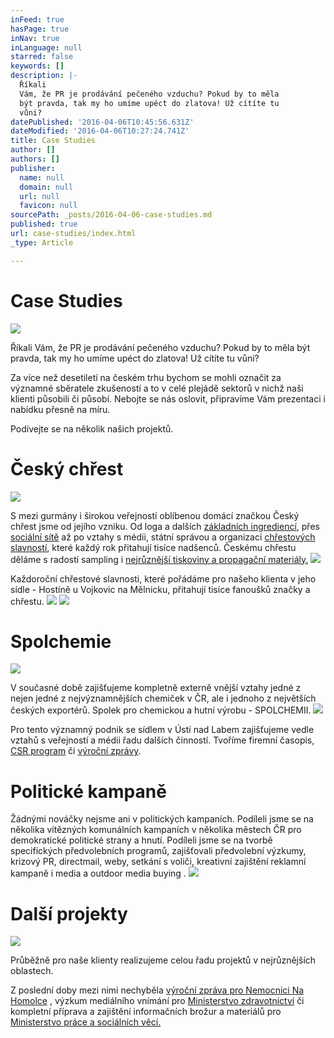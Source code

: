 ```yaml
---
inFeed: true
hasPage: true
inNav: true
inLanguage: null
starred: false
keywords: []
description: |-
  Říkali
  Vám, že PR je prodávání pečeného vzduchu? Pokud by to měla
  být pravda, tak my ho umíme upéct do zlatova! Už cítíte tu
  vůni?
datePublished: '2016-04-06T10:45:56.631Z'
dateModified: '2016-04-06T10:27:24.741Z'
title: Case Studies
author: []
authors: []
publisher:
  name: null
  domain: null
  url: null
  favicon: null
sourcePath: _posts/2016-04-06-case-studies.md
published: true
url: case-studies/index.html
_type: Article

---
```

# Case Studies
![](https://the-grid-user-content.s3-us-west-2.amazonaws.com/d26ea0d9-5c2d-4e06-8515-7ee83e52b091.jpg)

Říkali
Vám, že PR je prodávání pečeného vzduchu? Pokud by to měla
být pravda, tak my ho umíme upéct do zlatova! Už cítíte tu
vůni?

Za více než desetiletí na českém trhu bychom se mohli označit za významné sběratele zkušeností a to v celé plejádě sektorů v nichž naši klienti působili či působí. Nebojte se nás oslovit, připravíme Vám prezentaci i nabídku přesně na míru.

Podívejte se na několik našich projektů.

# Český chřest
![](https://the-grid-user-content.s3-us-west-2.amazonaws.com/6ce5946d-5a2c-432b-af1d-6e86c6319ba6.jpg)

S mezi gurmány i širokou veřejností oblíbenou domácí značkou Český chřest jsme od jejího vzniku. Od loga a dalších [základních ingrediencí][0], přes [sociální sítě][1] až po vztahy s médii, státní správou a organizaci [chřestových slavností][2], které každý rok přitahují tisíce nadšenců. Českému chřestu děláme s radostí sampling i [nejrůznější tiskoviny a propagační materiály.][3]
![](https://the-grid-user-content.s3-us-west-2.amazonaws.com/86a6815c-e579-45fb-bcc2-bcf327bf4803.jpg)

Každoroční chřestové slavnosti, které pořádáme pro našeho klienta v jeho sídle - Hostíně u Vojkovic na Mělnicku, přitahují tisíce fanoušků značky a chřestu. ![](https://the-grid-user-content.s3-us-west-2.amazonaws.com/c6f4043a-9b75-4376-aa99-a9592a5814c1.jpg)
![](https://the-grid-user-content.s3-us-west-2.amazonaws.com/3fd4f545-e55b-4010-96f6-f7691fd8cd05.jpg)

# Spolchemie
![](https://the-grid-user-content.s3-us-west-2.amazonaws.com/c7c1aeaa-831d-4d91-9313-e93cd891e2a2.jpg)

V současné době zajišťujeme kompletně externě vnější vztahy jedné z nejen jedné z nejvýznamnějších chemiček v ČR, ale i jednoho z největších českých exportérů. Spolek pro chemickou a hutní výrobu - SPOLCHEMII. ![](https://the-grid-user-content.s3-us-west-2.amazonaws.com/b4d1bc3b-6492-4d63-ad3b-278d65551def.jpg)

Pro tento významný podnik se sídlem v Ústí nad Labem zajišťujeme vedle vztahů s veřejností a médii řadu dalších činností. Tvoříme firemní časopis, [CSR program][4] či [výroční zprávy][5].

# 

# Politické kampaně

Žádnými nováčky nejsme ani v politických kampaních. Podíleli jsme se na několika vítězných komunálních kampaních v několika městech ČR pro demokratické politické strany a hnutí. Podíleli jsme se na tvorbě specifických předvolebních programů, zajišťovali předvolební výzkumy, krizový PR, directmail, weby,  setkání s voliči, kreativní zajištění reklamní kampaně i media a outdoor media buying .
![](https://the-grid-user-content.s3-us-west-2.amazonaws.com/43295056-958f-4b01-ad42-0c072e31448d.jpg)

# Další projekty
![](https://the-grid-user-content.s3-us-west-2.amazonaws.com/cc65d185-834c-4fd5-a619-1ad947fb24ea.jpg)

Průběžně pro naše klienty realizujeme celou řadu projektů v nejrůznějších oblastech. 

Z poslední doby mezi nimi nechyběla [výroční zpráva pro Nemocnici Na Homolce][6] , výzkum mediálního vnímání pro [Ministerstvo zdravotnictví][7] či kompletní příprava a zajištění informačních brožur a materiálů pro [Ministerstvo práce a sociálních věcí.][8]

[0]: http://www.ceskychrest.cz/
[1]: https://www.facebook.com/ceskychrest
[2]: http://www.ceskychrest.cz/fotogalerie/chrestove-slavnosti-2014/
[3]: http://www.ceskychrest.cz/wp-content/uploads/2015/03/Chrest_2015_nahled_k.pdf
[4]: http://www.spolchemie.cz/cs/uvod/spolecenska-odpovednost
[5]: http://www.spolchemie.cz/media/c293ebf0-45eb-4985-8a40-b85315db3bdc/1yLn4g/ForInvestors/InformationsForInvestors/Pololetn%C3%AD%20zpr%C3%A1va%202015.pdf
[6]: https://www.homolka.cz/public/data/data/NNH_VZ_2014_CZ.pdf
[7]: www.mzcr.cz
[8]: www.mpsv.cz